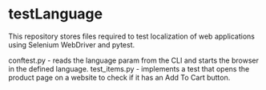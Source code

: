# testLanguage

This repository stores files required to test localization of web applications using Selenium WebDriver and pytest.

conftest.py - reads the language param from the CLI and starts the browser in the defined language.
test_items.py - implements a test that opens the product page on a website to check if it has an Add To Cart button.


